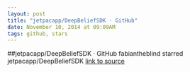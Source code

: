 ```yaml
---
layout: post
title: "jetpacapp/DeepBeliefSDK · GitHub"
date: November 10, 2014 at 09:09AM
tags: github, stars
---
```

##jetpacapp/DeepBeliefSDK · GitHub
fabiantheblind starred jetpacapp/DeepBeliefSDK
[link to source](http://ift.tt/1itC6Dg) 

